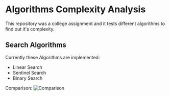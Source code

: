 # Algorithms Complexity Analysis
This repository was a college assignment and it tests different algorithms to find out it's complexity.

## Search Algorithms
Currently these Algorithms are implemented:
* Linear Search
* Sentinel Search
* Binary Search

Comparison:
![Comparison](http://svgur.com/i/1c4.svg)

